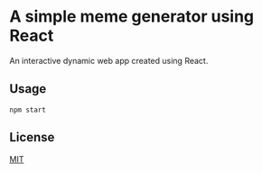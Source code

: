 # A simple meme generator using React

An interactive dynamic web app created using React.



## Usage

```node package manager
npm start
```



## License
[MIT](https://choosealicense.com/licenses/mit/)
